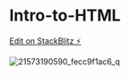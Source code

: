 # Intro-to-HTML

[Edit on StackBlitz ⚡️](https://stackblitz.com/edit/js-pzvzkj)

![21573190590_fecc9f1ac6_q](https://user-images.githubusercontent.com/95884852/218287858-50450a8b-bae9-4e21-9dc6-7f428fb25bde.jpg)
